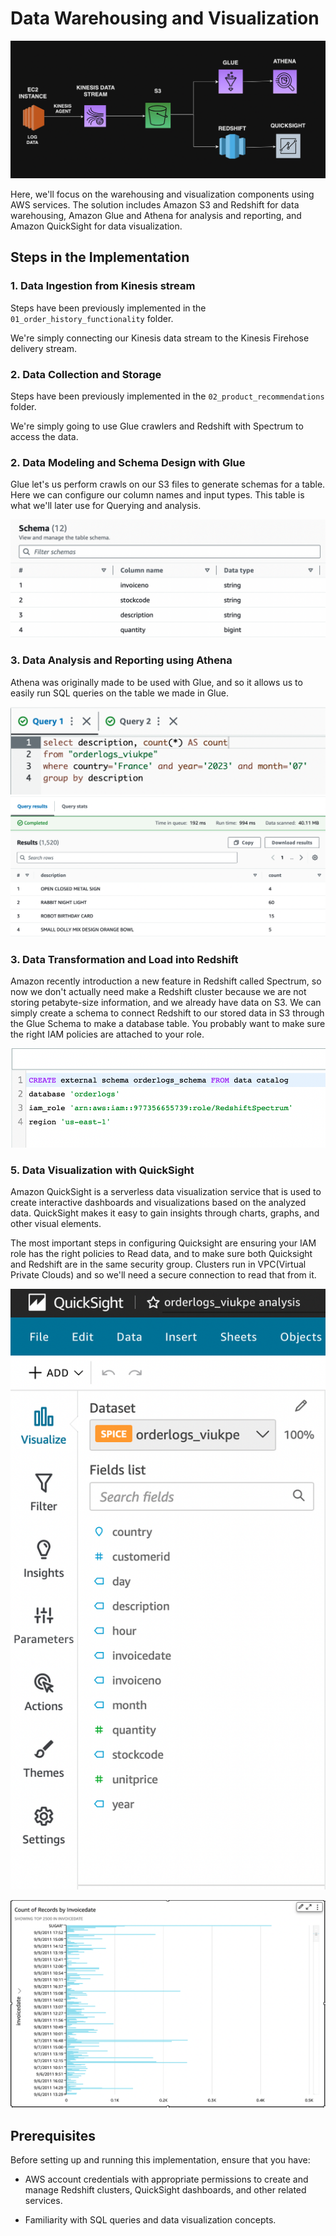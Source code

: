 # Data Warehousing and Visualization

![ScreenShot](/assets/images/05.png)

Here, we'll focus on the warehousing and visualization components using AWS services. The solution includes Amazon S3 and Redshift for data warehousing, Amazon Glue and Athena for analysis and reporting, and Amazon QuickSight for data visualization.

## Steps in the Implementation

### 1. Data Ingestion from Kinesis stream
Steps have been previously implemented in the `01_order_history_functionality` folder.

We're simply connecting our Kinesis data stream to the Kinesis Firehose delivery stream.

### 2. Data Collection and Storage 

Steps have been previously implemented in the `02_product_recommendations` folder.

We're simply going to use Glue crawlers and Redshift with Spectrum to access the data.

### 2. Data Modeling and Schema Design with Glue

Glue let's us perform crawls on our S3 files to generate schemas for a table. Here we can configure our column names and input types. This table is what we'll later use for Querying and analysis.

![ScreenShot](/assets/images/Glue_table.png)

### 3. Data Analysis and Reporting using Athena

Athena was originally made to be used with Glue, and so it allows us to easily run SQL queries on the table we made in Glue. 

![ScreenShot](/assets/images/Athena_small.png)
![ScreenShot](/assets/images/Athena.png)

### 3. Data Transformation and Load into Redshift

Amazon recently introduction a new feature in Redshift called Spectrum, so now we don't actually need make a Redshift cluster because we are not storing petabyte-size information, and we already have data on S3. We can simply create a schema to connect Redshift to our stored data in S3 through the Glue Schema to make a database table. You probably want to make sure the right IAM policies are attached to your role. 

![ScreenShot](/assets/images/Redshift_table.png)




### 5. Data Visualization with QuickSight

Amazon QuickSight is a serverless data visualization service that is used to create interactive dashboards and visualizations based on the analyzed data. QuickSight makes it easy to gain insights through charts, graphs, and other visual elements.

The most important steps in configuring Quicksight are ensuring your IAM role has the right policies to Read data, and to make sure both Quicksight and Redshift are in the same security group. Clusters run in VPC(Virtual Private Clouds) and so we'll need a secure connection to read that from it.

![ScreenShot](/assets/images/Quicksight_fields.png)

![ScreenShot](/assets/images/Quicksight_viz.png)


## Prerequisites

Before setting up and running this implementation, ensure that you have:

- AWS account credentials with appropriate permissions to create and manage Redshift clusters, QuickSight dashboards, and other related services.

- Familiarity with SQL queries and data visualization concepts.


